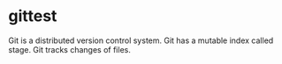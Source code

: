 # gittest
Git is a distributed version control system.
Git has a mutable index called stage.
Git tracks changes of files.